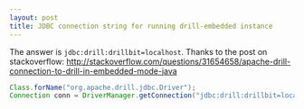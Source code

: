 ```yaml
---
layout: post
title: JDBC connection string for running drill-embedded instance
---
```


The answer is `jdbc:drill:drillbit=localhost`. Thanks to the post on stackoverflow:  http://stackoverflow.com/questions/31654658/apache-drill-connection-to-drill-in-embedded-mode-java
 
```java
Class.forName("org.apache.drill.jdbc.Driver");
Connection conn = DriverManager.getConnection("jdbc:drill:drillbit=localhost");
```      
